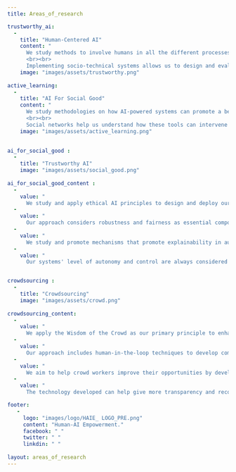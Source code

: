 ```yaml
---
title: Areas_of_research

trustworthy_ai: 
  -
    title: "Human-Centered AI"
    content: "
      We study methods to involve humans in all the different processes of machine learning pipelines. Our approach includes different stages such as design, data production (collection and labeling), model training, and deployment. Detection and reducing bias in data are essential components of our methodology.
      <br><br>
      Implementing socio-technical systems allows us to design and evaluate systems with different stakeholders. We conduct ethnographic studies to understand how people expect to interact with smart agents and align the solution with their expectations. The resulting human-centric solutions are usually published as open-source tools so the community can adopt them." 
    image: "images/assets/trustworthy.png"
    
active_learning: 
  -
    title: "AI For Social Good"
    content: "
      We study methodologies on how AI-powered systems can promote a benefit to society. Our approach involves designing and developing interventional tools that can interact with people within communities. The mediated communication principle helps to promote frictionless interactions and reduce power imbalances.
      <br><br>
      Social networks help us understand how these tools can intervene in multiple contexts. We analyze data from social networks to understand patterns in interactions. Our interventional approach helps us to moderate and promote safe spaces."
    image: "images/assets/active_learning.png"

  
ai_for_social_good : 
  -
    title: "Trustworthy AI"
    image: "images/assets/social_good.png"
    
ai_for_social_good_content :
  -
    value: "
      We study and apply ethical AI principles to design and deploy our solutions."
  -
    value: "
      Our approach considers robustness and fairness as essential components of AI solutions."
  -
    value: "
      We study and promote mechanisms that promote explainability in automatic decisions."
  -
    value: "
      Our systems' level of autonomy and control are always considered key factors."


crowdsourcing : 
  -
    title: "Crowdsourcing"
    image: "images/assets/crowd.png"
    
crowdsourcing_content:
  -
    value: "
      We apply the Wisdom of the Crowd as our primary principle to enhance human and algorithmic capabilities."
  -
    value: "
      Our approach includes human-in-the-loop techniques to develop complex workflows where humans can assist."
  -
    value: "
      We aim to help crowd workers improve their opportunities by developing tools and skill development mechanisms."
  -
    value: "
      The technology developed can help give more transparency and recognition to crowd workers."

footer:
   - 
     logo: "images/logo/HAIE_ LOGO_PRE.png"
     content: "Human-AI Empowerment."
     facebook: " "
     twitter: " "
     linkdin: " "
 
layout: areas_of_research
---
```


